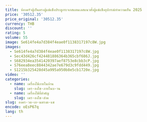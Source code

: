 ```yaml
---
title: ห้องครัวตู้เย็นตรงตู้แช่แข็งประตูกระจกสแตนเลสแนวตั้งตู้แช่แข็งอุปกรณ์ทําความเย็น 2025
price: '30512.35'
price_original: '30512.35'
currency: THB
discount: ''
rating: 5
volume: 55
image: Se614fe4a7d384f4eae0f1138317197c8W.jpg
images:
  - Se614fe4a7d384f4eae0f1138317197c8W.jpg
  - Sec43d426cf424481886364b365cbf686J.jpg
  - S682934ea3541420397aef8753e8cbb3cP.jpg
  - S76eea8eec8844342ae7e679d3c9fdd449.jpg
  - S1215b325428d45a995a950b8e5cb1720e.jpg
video: ''
categories:
  - name: เครื่องใช้ภายในบ้าน
    slug: เคร-องใช-ภายในบ-าน
  - name: เครื่องใช้ที่สำคัญ
    slug: เคร-องใช-สำค
slug: องคร-วต-เย-นตรงต-แช
encode: oEsP67q
lang: th
---
```

  